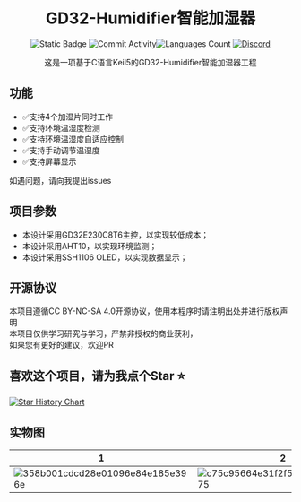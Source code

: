 <div align="center">
    <h1>GD32-Humidifier智能加湿器</h1>


![Static Badge](https://img.shields.io/badge/License-CC_BY_NC_SA_4.0-green?style=for-the-badge)
![Commit Activity](https://img.shields.io/github/commit-activity/w/JasonYANG170/AIOT-Phone?style=for-the-badge&color=yellow)![Languages Count](https://img.shields.io/github/languages/count/JasonYANG170/AIOT-Phone?logo=c&style=for-the-badge)
[![Discord](https://img.shields.io/discord/978108215499816980?style=social&logo=discord&label=echosec)](https://discord.com/invite/az3ceRmgVe)


这是一项基于C语言Keil5的GD32-Humidifier智能加湿器工程

</div>




## 功能
- ✅支持4个加湿片同时工作
- ✅支持环境温湿度检测
- ✅支持环境温湿度自适应控制
- ✅支持手动调节温湿度
- ✅支持屏幕显示

如遇问题，请向我提出issues


## 项目参数

* 本设计采用GD32E230C8T6主控，以实现较低成本；
* 本设计采用AHT10，以实现环境监测；
* 本设计采用SSH1106 OLED，以实现数据显示；

## 开源协议
本项目遵循CC BY-NC-SA 4.0开源协议，使用本程序时请注明出处并进行版权声明  
本项目仅供学习研究与学习，严禁非授权的商业获利，  
如果您有更好的建议，欢迎PR

## 喜欢这个项目，请为我点个Star ⭐

[![Star History Chart](https://api.star-history.com/svg?repos=JasonYANG170/AIOT-Phone&type=Date)](https://star-history.com/#star-history/star-history&Date)



## 实物图

| 1 | 2 |
| --- | --- |
|![358b001cdcd28e01096e84e185e396e](https://github.com/user-attachments/assets/5999e7bc-94e0-4dec-ac19-9bb153464a55)|![c75c95664e31f2f52131de25da06c75](https://github.com/user-attachments/assets/57f1247b-61f1-4b50-9e68-fa2dc7a9875b)|

